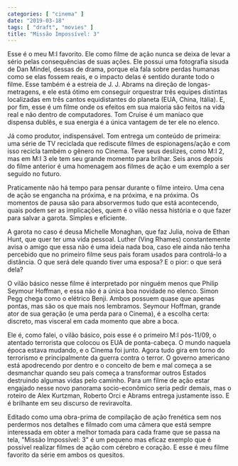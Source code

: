 ```yaml
---
categories: [ "cinema" ]
date: "2019-03-18"
tags: [ "draft", "movies" ]
title: "Missão Impossível: 3"
---
```

Esse é o meu M:I favorito. Ele como filme de ação nunca se deixa
de levar a sério pelas consequências de suas ações. Ele possui
uma fotografia sisuda de Dan Mindel, dessas de drama, porque ela
fala sobre perdas humanas como se elas fossem reais, e o impacto
delas é sentido durante todo o filme. Esse também é a estreia de
J. J. Abrams na direção de longas-metragens, e ele está ótimo em
conseguir orquestrar três equipes distintas localizadas em três cantos
equidistantes do planeta (EUA, China, Itália). E, por fim, esse é um
filme onde os efeitos em sua maioria são feitos na vida real e não
dentro de computadores. Tom Cruise é um maníaco que dispensa dublês,
e sua energia é a única vantagem de ter ele no elenco.

Já como produtor, indispensável. Tom entrega um conteúdo de primeira:
uma série de TV reciclada que rediscute filmes de espionagens/ação
e com isso recicla também o gênero no Cinema. Teve seus deslizes,
como M:I 2, mas em M:I 3 ele tem seu grande momento para brilhar. Seis
anos depois do filme anterior é uma homenagem aos filmes de ação e
um exemplo a ser seguido no futuro.

Praticamente não há tempo para pensar durante o filme inteiro. Uma
cena de ação se engancha na próxima, e na próxima, e na próxima. Os
momentos de pausa são para absorvermos tudo que está acontecendo,
quais podem ser as implicações, quem é o vilão nessa história e o
que fazer para salvar a garota. Simples e eficiente.

A garota no caso é deusa Michelle Monaghan, que faz Julia, noiva
de Ethan Hunt, que quer ter uma vida pessoal. Luther (Ving Rhames)
constantemente avisa o amigo que essa não é uma ideia nada boa, caso
ele ainda não tenha percebido que no  primeiro filme  seus pais foram
usados para controlá-lo a distância. O que será dele quando tiver
uma esposa? E o pior: o que será dela?

O vilão básico nesse filme é interpretado por ninguém menos que Philip
Seymour Hoffman, e essa não é a única boa novidade no elenco. Simon
Pegg chega como o elétrico Benji. Ambos possuem quase que apenas pontas,
mas são os que mais nos lembramos. Seymour Hoffman, grande ator de sua
geração (e uma perda para o Cinema), é a escolha certa: discreto,
mas visceral em cada momento que abre a boca.

Ele é, como falei, o vilão básico, pois esse é o primeiro M:I
pós-11/09, o atentado terrorista que colocou os EUA de ponta-cabeça. O
mundo naquela época estava mudando, e o Cinema foi junto. Agora tudo
gira em torno do terrorismo e principalmente da guerra contra o terror. O
governo americano está apodrecendo por dentro e o conceito de bem e mal
começa a se desmanchar quando seu país começa a transformar outros
Estados destruindo algumas vidas pelo caminho. Para um filme de ação
estar engajado nesse novo panorama socio-econômico seria pedir demais,
mas o roteiro de Alex Kurtzman, Roberto Orci e Abrams entrega justamente
isso. E é brilhante em seu discurso de reviravolta.

Editado como uma obra-prima de compilação de ação frenética sem
nos perdermos nos detalhes e filmado com uma câmera que está sempre
interessada em obter a melhor tomada para cada frame que se passa na tela,
"Missão Impossível: 3" é um pequeno mas eficaz exemplo que é possível
realizar filmes de ação com cérebro e coração. E esse é meu filme
favorito da série em ambos os quesitos.
